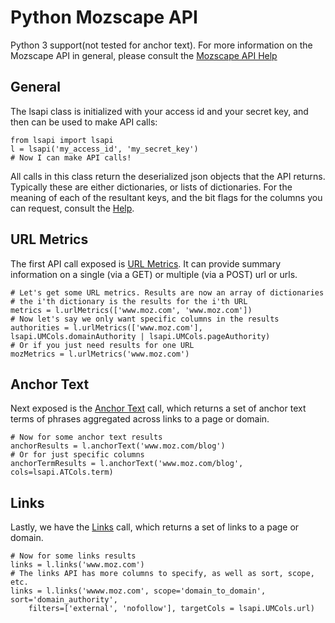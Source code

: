 Python Mozscape API
====================

Python 3 support(not tested for anchor text). For more information on the Mozscape API in general, please consult the
[Mozscape API Help](https://moz.com/help/guides/moz-api)

General
-------

The lsapi class is initialized with your access id and your secret key, and
then can be used to make API calls:

	from lsapi import lsapi
	l = lsapi('my_access_id', 'my_secret_key')
	# Now I can make API calls!

All calls in this class return the deserialized json objects that the
API returns. Typically these are either dictionaries, or lists of
dictionaries.  For the meaning of each of the resultant keys, and the
bit flags for the columns you can request, consult the
[Help](https://moz.com/help/guides/moz-api).

URL Metrics
-----------

The first API call exposed is
[URL Metrics](https://moz.com/help/guides/moz-api/mozscape/api-reference/url-metrics).
It can provide summary information on a single (via a GET) or multiple
(via a POST) url or urls.

	# Let's get some URL metrics. Results are now an array of dictionaries
	# the i'th dictionary is the results for the i'th URL
	metrics = l.urlMetrics(['www.moz.com', 'www.moz.com'])
	# Now let's say we only want specific columns in the results
	authorities = l.urlMetrics(['www.moz.com'], lsapi.UMCols.domainAuthority | lsapi.UMCols.pageAuthority)
	# Or if you just need results for one URL
	mozMetrics = l.urlMetrics('www.moz.com')

Anchor Text
-----------

Next exposed is the
[Anchor Text](https://moz.com/help/guides/moz-api/mozscape/api-reference/anchor-text-metrics)
call, which returns a set of anchor text terms of phrases aggregated
across links to a page or domain.

	# Now for some anchor text results
	anchorResults = l.anchorText('www.moz.com/blog')
	# Or for just specific columns
	anchorTermResults = l.anchorText('www.moz.com/blog', cols=lsapi.ATCols.term)

Links
-----

Lastly, we have the
[Links](https://moz.com/help/guides/moz-api/mozscape/api-reference/link-metrics)
call, which returns a set of links to a page or domain.

	# Now for some links results
	links = l.links('www.moz.com')
	# The links API has more columns to specify, as well as sort, scope, etc.
	links = l.links('wwww.moz.com', scope='domain_to_domain', sort='domain_authority',
		filters=['external', 'nofollow'], targetCols = lsapi.UMCols.url)
